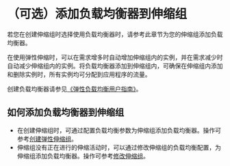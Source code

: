 # （可选）添加负载均衡器到伸缩组<a name="ZH-CN_TOPIC_0042018369"></a>

若您在创建伸缩组时选择使用负载均衡器时，请参考此章节为您的伸缩组添加负载均衡器。

在使用弹性伸缩时，可以在需求增多时自动增加伸缩组内的实例，并在需求减少时自动减少伸缩组内的实例。将负载均衡器添加到伸缩组内，可确保在伸缩组内添加和删除实例时，所有实例均可分配到应用程序的流量。

创建负载均衡器请参见[《弹性负载均衡用户指南》](https://support.huaweicloud.com/productdesc-elb/zh-cn_topic_0015479966.html)。

## 如何添加负载均衡器到伸缩组<a name="section191357494616"></a>

-   在创建伸缩组时，可通过配置负载均衡参数为伸缩组添加负载均衡器。操作可参考[创建弹性伸缩组](创建弹性伸缩组.md)。
-   伸缩组没有正在进行的伸缩活动时，可以通过修改伸缩组的负载均衡配置，为伸缩组添加负载均衡器。操作可参考[修改伸缩组](修改伸缩组.md)。

